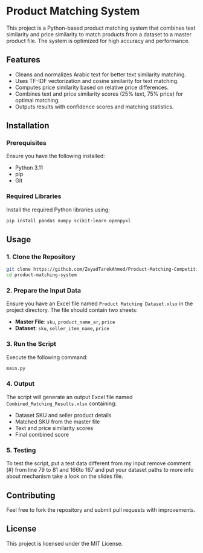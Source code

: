 # Product Matching System

This project is a Python-based product matching system that combines text similarity and price similarity to match products from a dataset to a master product file. The system is optimized for high accuracy and performance.

## Features
- Cleans and normalizes Arabic text for better text similarity matching.
- Uses TF-IDF vectorization and cosine similarity for text matching.
- Computes price similarity based on relative price differences.
- Combines text and price similarity scores (25% text, 75% price) for optimal matching.
- Outputs results with confidence scores and matching statistics.

## Installation

### Prerequisites
Ensure you have the following installed:
- Python 3.11
- pip
- Git

### Required Libraries
Install the required Python libraries using:
```sh
pip install pandas numpy scikit-learn openpyxl
```

## Usage

### 1. Clone the Repository
```sh
git clone https://github.com/ZeyadTarekAhmed/Product-Matching-Competition.git
cd product-matching-system
```

### 2. Prepare the Input Data
Ensure you have an Excel file named `Product Matching Dataset.xlsx` in the project directory. The file should contain two sheets:
- **Master File**: `sku`, `product_name_ar`, `price`
- **Dataset**: `sku`, `seller_item_name`, `price`

### 3. Run the Script
Execute the following command:
```sh
main.py
```

### 4. Output
The script will generate an output Excel file named `Combined_Matching_Results.xlsx` containing:
- Dataset SKU and seller product details
- Matched SKU from the master file
- Text and price similarity scores
- Final combined score

### 5. Testing
To test the script, put a test data different from my input remove comment (#) from line 79 to 81 and 166to 167 and put your dataset paths to more info about mechanism take a look on the slides file.

## Contributing
Feel free to fork the repository and submit pull requests with improvements.

## License
This project is licensed under the MIT License.


